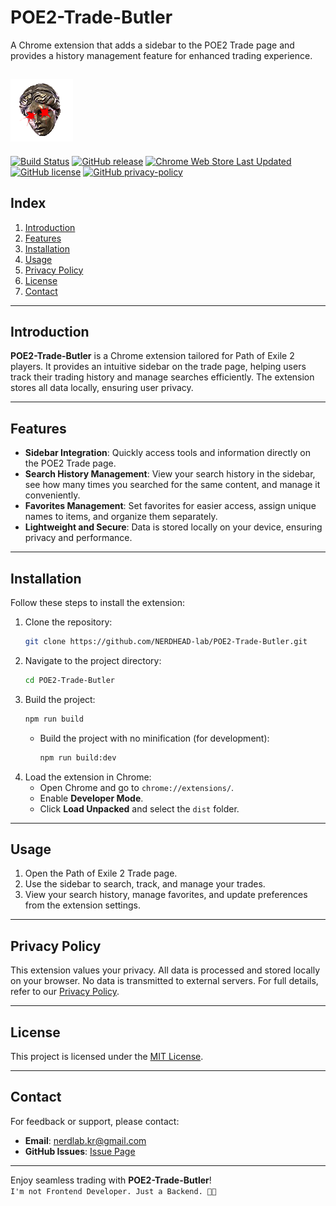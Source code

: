 # POE2-Trade-Butler

A Chrome extension that adds a sidebar to the POE2 Trade page and provides a history management feature for enhanced trading experience.

![./src/icon.png](src/assets/icon.png)
---
[![Build Status](https://github.com/NERDHEAD-lab/POE2-Trade-Butler/actions/workflows/release-please.yml/badge.svg)](https://github.com/NERDHEAD-lab/POE2-Trade-Butler/actions)
[![GitHub release](https://img.shields.io/github/v/release/NERDHEAD-lab/POE2-Trade-Butler)](https://github.com/NERDHEAD-lab/POE2-Trade-Butler/releases)
[![Chrome Web Store Last Updated](https://img.shields.io/chrome-web-store/v/ipnemofnhodcgcplnnfekbfpmngeeocm)](https://chrome.google.com/webstore/detail/poe2-trade-butler/ipnemofnhodcgcplnnfekbfpmngeeocm)
<br>
[![GitHub license](https://img.shields.io/github/license/NERDHEAD-lab/POE2-Trade-Butler)](https://github.com/NERDHEAD-lab/POE2-Trade-Butler/blob/master/LICENSE)
[![GitHub privacy-policy](https://img.shields.io/badge/Privacy%20Policy-Read%20Here-blue)](https://github.com/NERDHEAD-lab/POE2-Trade-Butler/blob/master/privacy-policy.md)

## Index
1. [Introduction](#introduction)
2. [Features](#features)
3. [Installation](#installation)
4. [Usage](#usage)
5. [Privacy Policy](#privacy-policy)
6. [License](#license)
7. [Contact](#contact)

---

## Introduction
**POE2-Trade-Butler** is a Chrome extension tailored for Path of Exile 2 players. It provides an intuitive sidebar on the trade page, helping users track their trading history and manage searches efficiently. The extension stores all data locally, ensuring user privacy.

---

## Features
- **Sidebar Integration**: Quickly access tools and information directly on the POE2 Trade page.
- **Search History Management**: View your search history in the sidebar, see how many times you searched for the same content, and manage it conveniently.
- **Favorites Management**: Set favorites for easier access, assign unique names to items, and organize them separately.
- **Lightweight and Secure**: Data is stored locally on your device, ensuring privacy and performance.

---

## Installation
Follow these steps to install the extension:

1. Clone the repository:
   ```bash
   git clone https://github.com/NERDHEAD-lab/POE2-Trade-Butler.git
   ```
2. Navigate to the project directory:
   ```bash
   cd POE2-Trade-Butler
   ```
3. Build the project:
   ```bash
   npm run build
   ```
   -  Build the project with no minification (for development):
      ```bash
      npm run build:dev
      ```
4. Load the extension in Chrome:
    - Open Chrome and go to `chrome://extensions/`.
    - Enable **Developer Mode**.
    - Click **Load Unpacked** and select the `dist` folder.
---

## Usage
1. Open the Path of Exile 2 Trade page.
2. Use the sidebar to search, track, and manage your trades.
3. View your search history, manage favorites, and update preferences from the extension settings.

---

## Privacy Policy
This extension values your privacy. All data is processed and stored locally on your browser. No data is transmitted to external servers. For full details, refer to our [Privacy Policy](./privacy-policy.md).

---

## License
This project is licensed under the [MIT License](./LICENSE).

---

## Contact
For feedback or support, please contact:
- **Email**: nerdlab.kr@gmail.com
- **GitHub Issues**: [Issue Page](https://github.com/NERDHEAD-lab/POE2-Trade-Butler/issues)

---

Enjoy seamless trading with **POE2-Trade-Butler**!<br>
`I'm not Frontend Developer. Just a Backend. 🥕🥕`
